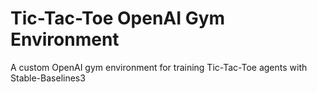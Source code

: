 # Tic-Tac-Toe OpenAI Gym Environment
A custom OpenAI gym environment for training Tic-Tac-Toe agents with Stable-Baselines3
